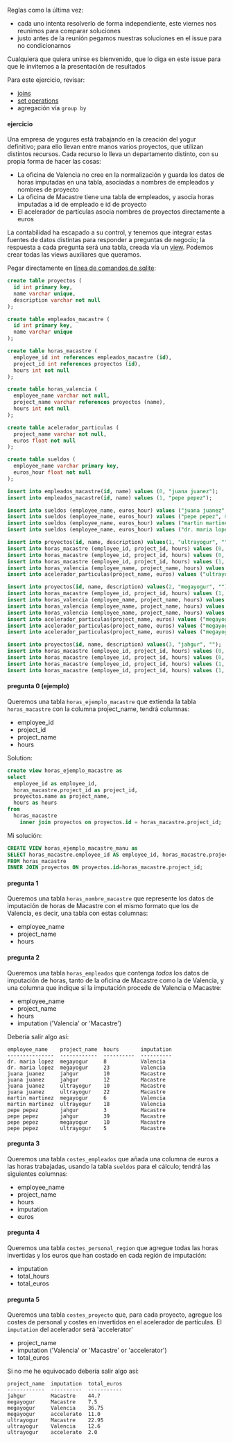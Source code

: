 Reglas como la última vez:
* cada uno intenta resolverlo de forma independiente, este viernes nos reunimos para comparar soluciones
* justo antes de la reunión pegamos nuestras soluciones en el issue para no condicionarnos

Cualquiera que quiera unirse es bienvenido, que lo diga en este issue para que le invitemos a la presentación de resultados

Para este ejercicio, revisar:
* [joins](https://en.wikipedia.org/wiki/Join_(SQL))
* [set operations](https://en.wikipedia.org/wiki/Set_operations_(SQL))
* agregación vía `group by`

#### ejercicio

Una empresa de yogures está trabajando en la creación del yogur definitivo; para ello llevan entre manos varios proyectos, que utilizan distintos recursos. Cada recurso lo lleva un departamento distinto, con su propia forma de hacer las cosas:

* La oficina de Valencia no cree en la normalización y guarda los datos de horas imputadas en una tabla, asociadas a nombres de empleados y nombres de proyecto
* La oficina de Macastre tiene una tabla de empleados, y asocia horas imputadas a id de empleado e id de proyecto
* El acelerador de partículas asocia nombres de proyectos directamente a euros

La contabilidad ha escapado a su control, y tenemos que integrar estas fuentes de datos distintas para responder a preguntas de negocio; la respuesta a cada pregunta será una tabla, creada vía un [view](https://en.wikipedia.org/wiki/View_(SQL)). Podemos crear todas las views auxiliares que queramos.

Pegar directamente en [línea de comandos de sqlite](https://www.sqlite.org/index.html):

```sql
create table proyectos (
  id int primary key,
  name varchar unique,
  description varchar not null
);

create table empleados_macastre (
  id int primary key,
  name varchar unique
);

create table horas_macastre (
  employee_id int references empleados_macastre (id),
  project_id int references proyectos (id),
  hours int not null
);

create table horas_valencia (
  employee_name varchar not null,
  project_name varchar references proyectos (name),
  hours int not null
);

create table acelerador_particulas (
  project_name varchar not null,
  euros float not null
);

create table sueldos (
  employee_name varchar primary key,
  euros_hour float not null
);

insert into empleados_macastre(id, name) values (0, "juana juanez");
insert into empleados_macastre(id, name) values (1, "pepe pepez");

insert into sueldos (employee_name, euros_hour) values ("juana juanez", 0.6);
insert into sueldos (employee_name, euros_hour) values ("pepe pepez", 0.75);
insert into sueldos (employee_name, euros_hour) values ("martin martinez", 0.70);
insert into sueldos (employee_name, euros_hour) values ("dr. maria lopez", 1.05);

insert into proyectos(id, name, description) values(1, "ultrayogur", "");
insert into horas_macastre (employee_id, project_id, hours) values (0, 1, 10);
insert into horas_macastre (employee_id, project_id, hours) values (0, 1, 22);
insert into horas_macastre (employee_id, project_id, hours) values (1, 1, 5);
insert into horas_valencia (employee_name, project_name, hours) values ("martin martinez", "ultrayogur", 18);
insert into acelerador_particulas(project_name, euros) values ("ultrayogur", 2);

insert into proyectos(id, name, description) values(2, "megayogur", "");
insert into horas_macastre (employee_id, project_id, hours) values (1, 2, 10);
insert into horas_valencia (employee_name, project_name, hours) values ("martin martinez", "megayogur", 6);
insert into horas_valencia (employee_name, project_name, hours) values ("dr. maria lopez", "megayogur", 8);
insert into horas_valencia (employee_name, project_name, hours) values ("dr. maria lopez", "megayogur", 23);
insert into acelerador_particulas(project_name, euros) values ("megayogur", 1);
insert into acelerador_particulas(project_name, euros) values ("megayogur", 2);
insert into acelerador_particulas(project_name, euros) values ("megayogur", 8);

insert into proyectos(id, name, description) values(3, "jahgur", "");
insert into horas_macastre (employee_id, project_id, hours) values (0, 3, 12);
insert into horas_macastre (employee_id, project_id, hours) values (0, 3, 10);
insert into horas_macastre (employee_id, project_id, hours) values (1, 3, 3);
insert into horas_macastre (employee_id, project_id, hours) values (1, 3, 39);
```

#### pregunta 0 (ejemplo)

Queremos una tabla `horas_ejemplo_macastre` que extienda la tabla `horas_macastre` con la columna project_name, tendrá columnas:

* employee_id
* project_id
* project_name
* hours

Solution:

```sql
create view horas_ejemplo_macastre as
select
  employee_id as employee_id,
  horas_macastre.project_id as project_id,
  proyectos.name as project_name,
  hours as hours
from
  horas_macastre
    inner join proyectos on proyectos.id = horas_macastre.project_id;
```


Mi solución:
```sql
CREATE VIEW horas_ejemplo_macastre_manu as
SELECT horas_macastre.employee_id AS employee_id, horas_macastre.project_id AS project_id, proyectos.name AS project_name, hours 
FROM horas_macastre 
INNER JOIN proyectos ON proyectos.id=horas_macastre.project_id;
```
#### pregunta 1

Queremos una tabla `horas_nombre_macastre` que represente los datos de imputación de horas de Macastre con el mismo formato que los de Valencia, es decir, una tabla con estas columnas:

* employee_name
* project_name
* hours

#### pregunta 2

Queremos una tabla `horas_empleados` que contenga *todos* los datos de imputación de horas, tanto de la oficina de Macastre como la de Valencia, y una columna que indique si la imputación procede de Valencia o Macastre:

* employee_name
* project_name
* hours
* imputation ('Valencia' or 'Macastre')

Debería salir algo así:

```
employee_name    project_name  hours       imputation
---------------  ------------  ----------  ----------
dr. maria lopez  megayogur     8           Valencia
dr. maria lopez  megayogur     23          Valencia
juana juanez     jahgur        10          Macastre
juana juanez     jahgur        12          Macastre
juana juanez     ultrayogur    10          Macastre
juana juanez     ultrayogur    22          Macastre
martin martinez  megayogur     6           Valencia
martin martinez  ultrayogur    18          Valencia
pepe pepez       jahgur        3           Macastre
pepe pepez       jahgur        39          Macastre
pepe pepez       megayogur     10          Macastre
pepe pepez       ultrayogur    5           Macastre
```

#### pregunta 3

Queremos una tabla `costes_empleados` que añada una columna de euros a las horas trabajadas, usando la tabla `sueldos` para el cálculo; tendrá las siguientes columnas:

* employee_name
* project_name
* hours
* imputation
* euros

#### pregunta 4

Queremos una tabla `costes_personal_region` que agregue todas las horas invertidas y los euros que han costado en cada región de imputación:

* imputation
* total_hours
* total_euros

#### pregunta 5

Queremos una tabla `costes_proyecto` que, para cada proyecto, agregue los costes de personal y costes en invertidos en el acelerador de partículas. El `imputation` del acelerador será 'accelerator'

* project_name
* imputation ('Valencia' or 'Macastre' or 'accelerator')
* total_euros

Si no me he equivocado debería salir algo así:

```
project_name  imputation  total_euros
------------  ----------  -----------
jahgur        Macastre    44.7
megayogur     Macastre    7.5
megayogur     Valencia    36.75
megayogur     accelerato  11.0
ultrayogur    Macastre    22.95
ultrayogur    Valencia    12.6
ultrayogur    accelerato  2.0
```

